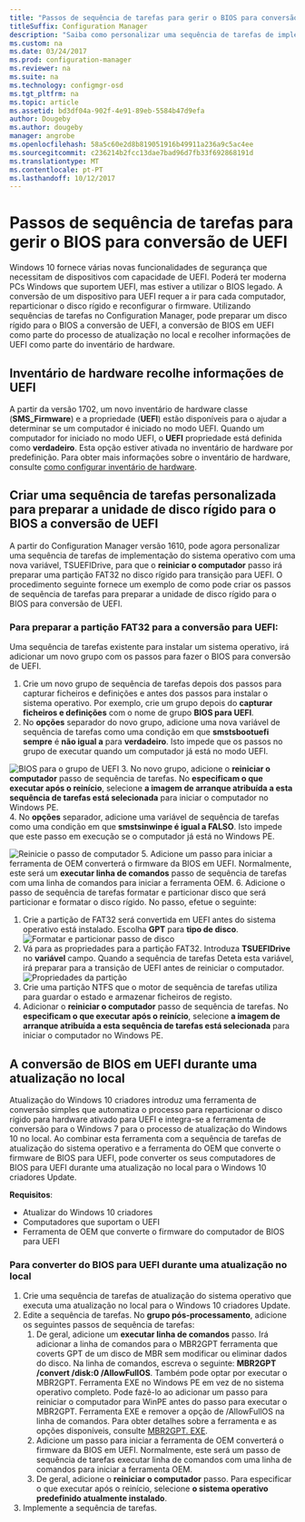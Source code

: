 ```yaml
---
title: "Passos de sequência de tarefas para gerir o BIOS para conversão de UEFI"
titleSuffix: Configuration Manager
description: "Saiba como personalizar uma sequência de tarefas de implementação do sistema operativo para preparar uma partição FAT32 para transição para UEFI."
ms.custom: na
ms.date: 03/24/2017
ms.prod: configuration-manager
ms.reviewer: na
ms.suite: na
ms.technology: configmgr-osd
ms.tgt_pltfrm: na
ms.topic: article
ms.assetid: bd3df04a-902f-4e91-89eb-5584b47d9efa
author: Dougeby
ms.author: dougeby
manager: angrobe
ms.openlocfilehash: 58a5c60e2d8b819051916b49911a236a9c5ac4ee
ms.sourcegitcommit: c236214b2fcc13dae7bad96d7fb33f692868191d
ms.translationtype: MT
ms.contentlocale: pt-PT
ms.lasthandoff: 10/12/2017
---
```

# <a name="task-sequence-steps-to-manage-bios-to-uefi-conversion"></a>Passos de sequência de tarefas para gerir o BIOS para conversão de UEFI
Windows 10 fornece várias novas funcionalidades de segurança que necessitam de dispositivos com capacidade de UEFI. Poderá ter moderna PCs Windows que suportem UEFI, mas estiver a utilizar o BIOS legado. A conversão de um dispositivo para UEFI requer a ir para cada computador, reparticionar o disco rígido e reconfigurar o firmware. Utilizando sequências de tarefas no Configuration Manager, pode preparar um disco rígido para o BIOS a conversão de UEFI, a conversão de BIOS em UEFI como parte do processo de atualização no local e recolher informações de UEFI como parte do inventário de hardware.

## <a name="hardware-inventory-collects-uefi-information"></a>Inventário de hardware recolhe informações de UEFI
A partir da versão 1702, um novo inventário de hardware classe (**SMS_Firmware**) e a propriedade (**UEFI**) estão disponíveis para o ajudar a determinar se um computador é iniciado no modo UEFI. Quando um computador for iniciado no modo UEFI, o **UEFI** propriedade está definida como **verdadeiro**. Esta opção estiver ativada no inventário de hardware por predefinição. Para obter mais informações sobre o inventário de hardware, consulte [como configurar inventário de hardware](/sccm/core/clients/manage/inventory/configure-hardware-inventory).

## <a name="create-a-custom-task-sequence-to-prepare-the-hard-drive-for-bios-to-uefi-conversion"></a>Criar uma sequência de tarefas personalizada para preparar a unidade de disco rígido para o BIOS a conversão de UEFI
A partir do Configuration Manager versão 1610, pode agora personalizar uma sequência de tarefas de implementação do sistema operativo com uma nova variável, TSUEFIDrive, para que o **reiniciar o computador** passo irá preparar uma partição FAT32 no disco rígido para transição para UEFI. O procedimento seguinte fornece um exemplo de como pode criar os passos de sequência de tarefas para preparar a unidade de disco rígido para o BIOS para conversão de UEFI.

### <a name="to-prepare-the-fat32-partition-for-the-conversion-to-uefi"></a>Para preparar a partição FAT32 para a conversão para UEFI:
Uma sequência de tarefas existente para instalar um sistema operativo, irá adicionar um novo grupo com os passos para fazer o BIOS para conversão de UEFI.

1. Crie um novo grupo de sequência de tarefas depois dos passos para capturar ficheiros e definições e antes dos passos para instalar o sistema operativo. Por exemplo, crie um grupo depois do **capturar ficheiros e definições** com o nome de grupo **BIOS para UEFI**.
2. No **opções** separador do novo grupo, adicione uma nova variável de sequência de tarefas como uma condição em que **smstsbootuefi sempre** é **não igual a** para **verdadeiro**. Isto impede que os passos no grupo de executar quando um computador já está no modo UEFI.

  ![BIOS para o grupo de UEFI](../../core/get-started/media/BIOS-to-UEFI-group.png)
3. No novo grupo, adicione o **reiniciar o computador** passo de sequência de tarefas. No **especificam o que executar após o reinício**, selecione **a imagem de arranque atribuída a esta sequência de tarefas está selecionada** para iniciar o computador no Windows PE.  
4. No **opções** separador, adicione uma variável de sequência de tarefas como uma condição em que **smstsinwinpe é igual a FALSO**. Isto impede que este passo em execução se o computador já está no Windows PE.

  ![Reinicie o passo de computador](../../core/get-started/media/restart-in-windows-pe.png)
5. Adicione um passo para iniciar a ferramenta de OEM converterá o firmware da BIOS em UEFI. Normalmente, este será um **executar linha de comandos** passo de sequência de tarefas com uma linha de comandos para iniciar a ferramenta OEM.
6. Adicione o passo de sequência de tarefas formatar e particionar disco que será particionar e formatar o disco rígido. No passo, efetue o seguinte:
  1. Crie a partição de FAT32 será convertida em UEFI antes do sistema operativo está instalado. Escolha **GPT** para **tipo de disco**.
    ![Formatar e particionar passo de disco](../media/format-and-partition-disk.png)
  2. Vá para as propriedades para a partição FAT32. Introduza **TSUEFIDrive** no **variável** campo. Quando a sequência de tarefas Deteta esta variável, irá preparar para a transição de UEFI antes de reiniciar o computador.
    ![Propriedades da partição](../../core/get-started/media/partition-properties.png)
  3. Crie uma partição NTFS que o motor de sequência de tarefas utiliza para guardar o estado e armazenar ficheiros de registo.
7. Adicionar o **reiniciar o computador** passo de sequência de tarefas. No **especificam o que executar após o reinício**, selecione **a imagem de arranque atribuída a esta sequência de tarefas está selecionada** para iniciar o computador no Windows PE.  

## <a name="convert-from-bios-to-uefi-during-an-in-place-upgrade"></a>A conversão de BIOS em UEFI durante uma atualização no local
Atualização do Windows 10 criadores introduz uma ferramenta de conversão simples que automatiza o processo para reparticionar o disco rígido para hardware ativado para UEFI e integra-se a ferramenta de conversão para o Windows 7 para o processo de atualização do Windows 10 no local. Ao combinar esta ferramenta com a sequência de tarefas de atualização do sistema operativo e a ferramenta do OEM que converte o firmware de BIOS para UEFI, pode converter os seus computadores de BIOS para UEFI durante uma atualização no local para o Windows 10 criadores Update.

**Requisitos**:
- Atualizar do Windows 10 criadores
- Computadores que suportam o UEFI
- Ferramenta de OEM que converte o firmware do computador de BIOS para UEFI

### <a name="to-convert-from-bios-to-uefi-during-an-in-place-upgrade"></a>Para converter do BIOS para UEFI durante uma atualização no local
1. Crie uma sequência de tarefas de atualização do sistema operativo que executa uma atualização no local para o Windows 10 criadores Update.
2. Edite a sequência de tarefas. No **grupo pós-processamento**, adicione os seguintes passos de sequência de tarefas:
   1. De geral, adicione um **executar linha de comandos** passo. Irá adicionar a linha de comandos para o MBR2GPT ferramenta que coverts GPT de um disco de MBR sem modificar ou eliminar dados do disco. Na linha de comandos, escreva o seguinte:  **MBR2GPT /convert /disk:0 /AllowFullOS**. Também pode optar por executar o MBR2GPT. Ferramenta EXE no Windows PE em vez de no sistema operativo completo. Pode fazê-lo ao adicionar um passo para reiniciar o computador para WinPE antes do passo para executar o MBR2GPT. Ferramenta EXE e remover a opção de /AllowFullOS na linha de comandos. Para obter detalhes sobre a ferramenta e as opções disponíveis, consulte [MBR2GPT. EXE](https://technet.microsoft.com/itpro/windows/deploy/mbr-to-gpt).
   2. Adicione um passo para iniciar a ferramenta de OEM converterá o firmware da BIOS em UEFI. Normalmente, este será um passo de sequência de tarefas executar linha de comandos com uma linha de comandos para iniciar a ferramenta OEM.
   3. De geral, adicione o **reiniciar o computador** passo. Para especificar o que executar após o reinício, selecione **o sistema operativo predefinido atualmente instalado**.
3. Implemente a sequência de tarefas.
